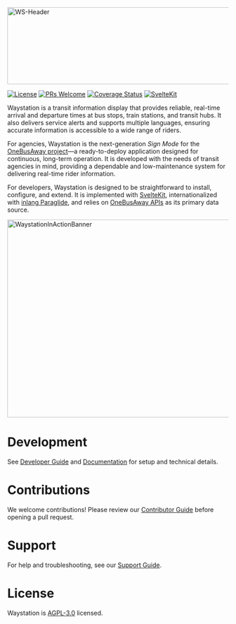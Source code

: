 <img width="600" height="175" alt="WS-Header" src="https://github.com/user-attachments/assets/7cf4bc76-9db5-4f2e-af43-ce4ccd4efc36" />

[![License](https://img.shields.io/github/license/OneBusAway/waystation)](https://github.com/OneBusAway/waystation/blob/main/LICENSE)
[![PRs Welcome](https://img.shields.io/badge/PRs-welcome-brightgreen.svg)](https://github.com/OneBusAway/waystation/blob/main/CONTRIBUTING.md)
[![Coverage Status](https://coveralls.io/repos/github/OneBusAway/waystation/badge.svg?branch=main)](https://coveralls.io/github/OneBusAway/waystation?branch=main)
[![SvelteKit](https://img.shields.io/badge/SvelteKit-FF3E00?logo=svelte&logoColor=white)](https://svelte.dev/)

Waystation is a transit information display that provides reliable, real-time arrival and departure times at bus stops, train stations, and transit hubs. It also delivers service alerts and supports multiple languages, ensuring accurate information is accessible to a wide range of riders.

For agencies, Waystation is the next-generation *Sign Mode* for the [OneBusAway project](https://github.com/OneBusAway/onebusaway/wiki)—a ready-to-deploy application designed for continuous, long-term operation. It is developed with the needs of transit agencies in mind, providing a dependable and low-maintenance system for delivering real-time rider information.

For developers, Waystation is designed to be straightforward to install, configure, and extend. It is implemented with [SvelteKit](https://svelte.dev/), internationalized with [inlang Paraglide](https://inlang.com/m/gerre34r/library-inlang-paraglideJs), and relies on [OneBusAway APIs](https://github.com/OneBusAway/js-sdk) as its primary data source.

<img width="1000" height="450" alt="WaystationInActionBanner" src="https://github.com/user-attachments/assets/e9ca4196-7ecd-48d3-a848-69bc9ede9adc" />

# Development

See [Developer Guide](docs/development.md) and [Documentation](docs/routing.md) for setup and technical details.

# Contributions

We welcome contributions! Please review our [Contributor Guide](CONTRIBUTING.md) before opening a pull request.

# Support

For help and troubleshooting, see our [Support Guide](SUPPORT.md).

# License

Waystation is [AGPL-3.0](https://github.com/OneBusAway/waystation/blob/main/LICENSE) licensed.
